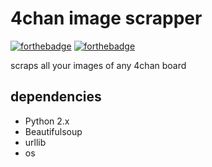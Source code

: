 # 4chan image scrapper



[![forthebadge](http://forthebadge.com/images/badges/contains-cat-gifs.svg)](http://forthebadge.com)
[![forthebadge](http://forthebadge.com/images/badges/powered-by-jeffs-keyboard.svg)](http://forthebadge.com)

 scraps all your images of any 4chan board
 
  dependencies
--------------
* Python 2.x
* Beautifulsoup
* urllib
* os
